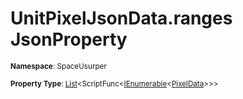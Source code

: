 # UnitPixelJsonData.ranges JsonProperty

<small>**Namespace**: SpaceUsurper</small>

<small>**Property Type**: [List](https://docs.microsoft.com/en-us/dotnet/api/system.collections.generic.list-1?view=netframework-4.5)&lt;ScriptFunc&lt;[IEnumerable](https://docs.microsoft.com/en-us/dotnet/api/system.collections.generic.ienumerable-1?view=netframework-4.5)&lt;[PixelData](../PixelData.md)&gt;&gt;&gt;</small>

